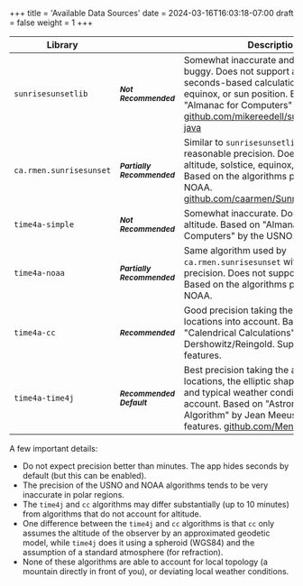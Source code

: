 +++
title = 'Available Data Sources'
date = 2024-03-16T16:03:18-07:00
draft = false
weight = 1
+++

Library                 |     | Description
------------------------| --- | ------------
`sunrisesunsetlib`      | ***<sup>Not Recommended</sup>*** |  Somewhat inaccurate and sometimes buggy. Does not support altitude, seconds-based calculation, solstice, equinox, or sun position. Based on "Almanac for Computers" by the USNO. [github.com/mikereedell/sunrisesunsetlib-java](github.com/mikereedell/sunrisesunsetlib-java)
`ca.rmen.sunrisesunset` | ***<sup>Partially Recommended</sup>*** |   Similar to `sunrisesunsetlib` but with reasonable precision. Does not support altitude, solstice, equinox, or sun position. Based on the algorithms published by NOAA. [github.com/caarmen/SunriseSunset](github.com/caarmen/SunriseSunset)
`time4a-simple`         | ***<sup>Not Recommended</sup>*** |   Somewhat inaccurate.  Does not support altitude. Based on "Almanac for Computers" by the USNO.
`time4a-noaa`           | ***<sup>Partially Recommended</sup>*** |  Same algorithm used by `ca.rmen.sunrisesunset` with reasonable precision. Does not support altitude. Based on the algorithms published by NOAA.
`time4a-cc`             | ***<sup>Recommended</sup>***  |   Good precision taking the altitude of locations into account. Based on "Calendrical Calculations" by Dershowitz/Reingold. Supports all features.
`time4a-time4j`         | ***<sup>Recommended Default</sup>*** |   Best precision taking the altitude of locations, the elliptic shape of the earth and typical weather conditions into account. Based on "Astronomical Algorithm" by Jean Meeus. Supports all features. [github.com/MenoData/Time4A](github.com/MenoData/Time4A)


A few important details:
* Do not expect precision better than minutes. The app hides seconds by default (but this can be enabled).
* The precision of the USNO and NOAA algorithms tends to be very inaccurate in polar regions.
* The `time4j` and `cc` algorithms may differ substantially (up to 10 minutes) from algorithms that do not account for altitude.
* One difference between the `time4j` and `cc` algorithms is that `cc` only assumes the altitude of the observer by an approximated geodetic model, while `time4j` does it using a spheroid (WGS84) and the assumption of a standard atmosphere (for refraction).
* None of these algorithms are able to account for local topology (a mountain directly in front of you), or deviating local weather conditions.

